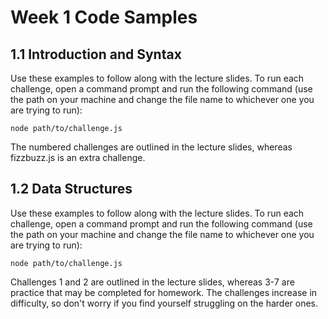 # Week 1 Code Samples

## 1.1 Introduction and Syntax

Use these examples to follow along with the lecture slides. To run each challenge, open a command prompt and run the following command (use the path on your machine and change the file name to whichever one you are trying to run):

`node path/to/challenge.js`

The numbered challenges are outlined in the lecture slides, whereas fizzbuzz.js is an extra challenge.

## 1.2 Data Structures

Use these examples to follow along with the lecture slides. To run each challenge, open a command prompt and run the following command (use the path on your machine and change the file name to whichever one you are trying to run):

`node path/to/challenge.js`

Challenges 1 and 2 are outlined in the lecture slides, whereas 3-7 are practice that may be completed for homework. The challenges increase in difficulty, so don't worry if you find yourself struggling on the harder ones.
